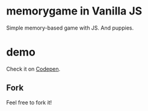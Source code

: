 # memorygame in Vanilla JS
Simple memory-based game with JS. And puppies.

# demo
Check it on [Codepen](https://codepen.io/yananas/pen/OgEdmN).

## Fork
Feel free to fork it!



